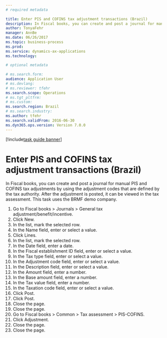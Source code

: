 ```yaml
--- 
# required metadata 
 
title: Enter PIS and COFINS tax adjustment transactions (Brazil)
description: In Fiscal books, you can create and post a journal for manual PIS and COFINS tax adjustments by using the adjustment codes that are defined by the tax authority. 
author: TonyaFehr 
manager: AnnBe 
ms.date: 06/26/2017
ms.topic: business-process 
ms.prod:  
ms.service: dynamics-ax-applications 
ms.technology:  
 
# optional metadata 
 
# ms.search.form:   
audience: Application User 
# ms.devlang:  
# ms.reviewer: tfehr 
ms.search.scope: Operations 
# ms.tgt_pltfrm:  
# ms.custom:  
ms.search.region: Brazil
# ms.search.industry: 
ms.author: tfehr 
ms.search.validFrom: 2016-06-30 
ms.dyn365.ops.version: Version 7.0.0 
---
```


[!include[task guide banner](../../includes/task-guide-banner.md)]

# Enter PIS and COFINS tax adjustment transactions (Brazil)

In Fiscal books, you can create and post a journal for manual PIS and COFINS tax adjustments by using the adjustment codes that are defined by the tax authority. After the adjustment is posted, it can be viewed in the tax assessment. This task uses the BRMF demo company.

1. Go to Fiscal books > Journals > General tax adjustment/benefit/incentive.
2. Click New.
3. In the list, mark the selected row.
4. In the Name field, enter or select a value.
5. Click Lines.
6. In the list, mark the selected row.
7. In the Date field, enter a date.
8. In the Fiscal establishment ID field, enter or select a value.
9. In the Tax type field, enter or select a value.
10. In the Adjustment code field, enter or select a value.
11. In the Description field, enter or select a value.
12. In the Amount field, enter a number.
13. In the Base amount field, enter a number.
14. In the Tax value field, enter a number.
15. In the Taxation code field, enter or select a value.
16. Click Post.
17. Click Post.
18. Close the page.
19. Close the page.
20. Go to Fiscal books > Common > Tax assessment > PIS-COFINS.
21. Click Adjustment.
22. Close the page.
23. Close the page.

